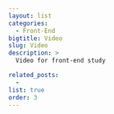```yaml
---
layout: list
categories:
  - Front-End
bigtitle: Video
slug: Video
description: >
  Video for front-end study

related_posts:
  -
list: true
order: 3
---
```

